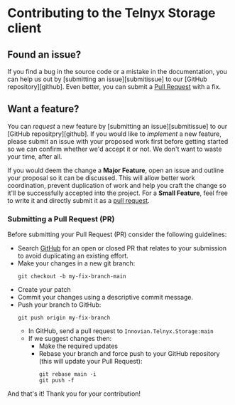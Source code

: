 # Contributing to the Telnyx Storage client
## Found an issue?
If you find a bug in the source code or a mistake in the documentation, you can help us out by [submitting an issue][submitissue] to our [GitHub repository][github]. Even better, you can submit a [Pull Request](#submit-pr) with a fix.

## <a name="feature"></a> Want a feature?
You can *request* a new feature by [submitting an issue][submitissue] to our [GitHub repositpry][github]. If you would like to *implement* a new feature, please submit an issue with your proposed work first before getting started so we can confirm whether we'd accept it or not. We don't want to waste your time, after all. 

If you would deem the change a **Major Feature**, open an issue and outline your proposal so it can be discussed. This will allow better work coordination, prevent duplication of work and help you craft the change so it'll be successfully accepted into the project.  For a **Small Feature**, feel free to write it and directly submit it as a [pull request](#submit-pr).

### <a name="submit-pr"></a> Submitting a Pull Request (PR)
Before submitting your Pull Request (PR) consider the following guidelines:
* Search [GitHub](https://github.com/innovianhq/Innovian.Telnyx.Storage/pulls) for an open or closed PR that relates to your submission to avoid duplicating an existing effort.
* Make your changes in a new git branch:
  ```shell
  git checkout -b my-fix-branch-main
  ```
* Create your patch
* Commit your changes using a descriptive commit message.
* Push your branch to GitHub:
  ```shell
  git push origin my-fix-branch
  ```
  * In GitHub, send a pull request to `Innovian.Telnyx.Storage:main`
  * If we suggest changes then:
    * Make the required updates
    * Rebase your branch and force push to your GitHub repository (this will update your Pull Request):
      ```shell
      git rebase main -i
      git push -f
      ```
And that's it! Thank you for your contribution!
